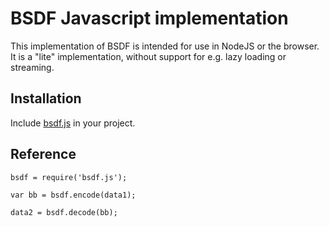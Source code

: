 # BSDF Javascript implementation

This implementation of BSDF is intended for use in NodeJS or the browser.
It is a "lite" implementation, without support for e.g. lazy loading
or streaming.

## Installation

Include [bsdf.js](bsdf.js) in your project.


## Reference

```
bsdf = require('bsdf.js');

var bb = bsdf.encode(data1);

data2 = bsdf.decode(bb);
```
